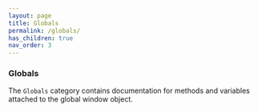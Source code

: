 ```yaml
---
layout: page
title: Globals
permalink: /globals/
has_children: true
nav_order: 3
---
```


### Globals

The `Globals` category contains documentation for methods and variables attached to the global window object.